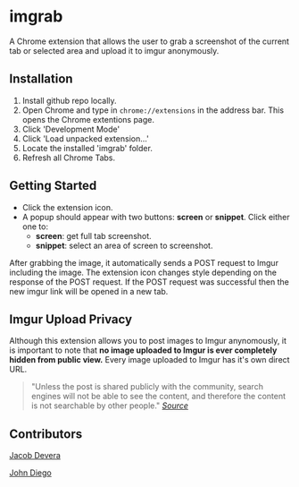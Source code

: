 # imgrab
A Chrome extension that allows the user to grab a screenshot of the current tab or selected area and upload it to imgur anonymously.

## Installation
1. Install github repo locally.
2. Open Chrome and type in `chrome://extensions` in the address bar. This opens the Chrome extentions page.
3. Click 'Development Mode'
4. Click 'Load unpacked extension...'
5. Locate the installed 'imgrab' folder.
6. Refresh all Chrome Tabs.

## Getting Started
- Click the extension icon. 
- A popup should appear with two buttons: **screen** or **snippet**. Click either one to:
  - **screen**: get full tab screenshot.
  - **snippet**: select an area of screen to screenshot.

After grabbing the image, it automatically sends a POST request to Imgur including the image.
The extension icon changes style depending on the response of the POST request. If the POST request was successful then the new imgur link will be opened in a new tab.

## Imgur Upload Privacy
Although this extension allows you to post images to Imgur anynomously, it is important to note that **no image uploaded to Imgur is ever completely hidden from public view.** Every image uploaded to Imgur has it's own direct URL.

> "Unless the post is shared publicly with the community, search engines will not be able to see the content, and therefore the content is not searchable by other people." _[Source](https://help.imgur.com/hc/en-us/articles/201746817-Post-privacy)_

## Contributors
[Jacob Devera](https://github.com/jacobdevera)

[John Diego](https://github.com/jadiego)
